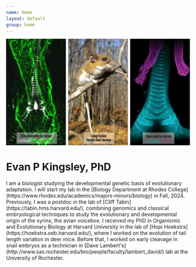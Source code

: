 ```yaml
---
name: Home
layout: default
group: home
---
```


<img src="/static/img/research_img.jpg" class="img-responsive center-block"/>

<h1 class="text-center">Evan P Kingsley, PhD</h1>

<p class="lead text-justify">
I am a biologist studying the developmental genetic basis of evolutionary adaptation. I will start my lab in the [Biology Department at Rhodes College](https://www.rhodes.edu/academics/majors-minors/biology) in Fall, 2024. Previously, I was a postdoc in the lab of [Cliff Tabin](https://tabin.hms.harvard.edu/), combining genomics and classical embryological techniques to study the evolutionary and developmental origin of the syrinx, the avian voicebox.
I received my PhD in Organismic and Evolutionary Biology at Harvard University in the lab of [Hopi Hoekstra](https://hoekstra.oeb.harvard.edu/), where I worked on the evolution of tail length variation in deer mice. 
Before that, I worked on early cleavage in snail embryos as a technician in [Dave Lambert's](http://www.sas.rochester.edu/bio/people/faculty/lambert_david/) lab at the University of Rochester.</p>
